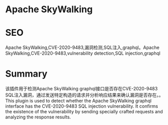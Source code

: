 # Apache SkyWalking
# SEO
Apache SkyWalking,CVE-2020-9483,漏洞检测,SQL注入,graphql。Apache SkyWalking,CVE-2020-9483,vulnerability detection,SQL injection,graphql
# Summary
该插件用于检测Apache SkyWalking graphql接口是否存在CVE-2020-9483 SQL注入漏洞，通过发送特定构造的请求并分析响应结果来确认漏洞是否存在。。This plugin is used to detect whether the Apache SkyWalking graphql interface has the CVE-2020-9483 SQL injection vulnerability. It confirms the existence of the vulnerability by sending specially crafted requests and analyzing the response results.
